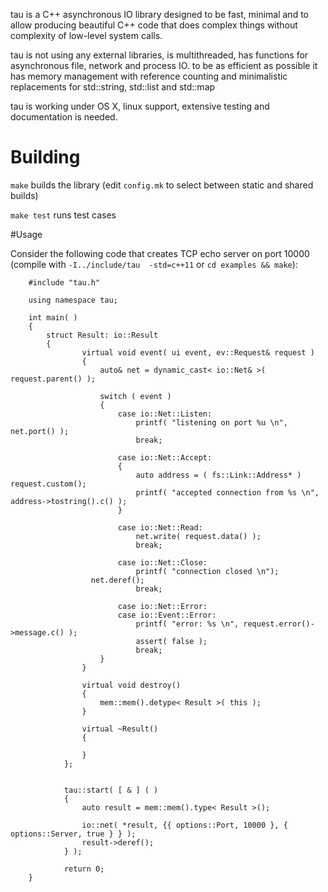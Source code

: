 tau is a C++ asynchronous IO library designed to be fast, minimal and to allow producing beautiful C++ code that does complex things without complexity of  low-level system calls.

tau is not using any external libraries, is multithreaded, has functions for asynchronous file, network and process IO. to be as efficient as possible it has memory management with reference counting and minimalistic replacements for std::string, std::list and std::map

tau is working under OS X, linux support, extensive testing and documentation is needed. 

# Building

`make` builds the library (edit `config.mk` to select between static and shared builds)
		
`make test` runs test cases		

#Usage

Consider the following code that creates TCP echo server on port 10000 (compile with `-I../include/tau  -std=c++11` or `cd examples && make`):

		#include "tau.h"

		using namespace tau;    

		int main( )
		{
		    struct Result: io::Result
		    {
		            virtual void event( ui event, ev::Request& request )
		            {                
		                auto& net = dynamic_cast< io::Net& >( request.parent() );
                
		                switch ( event )
		                {
		                    case io::Net::Listen:
		                        printf( "listening on port %u \n", net.port() );
		                        break;
                        
		                    case io::Net::Accept:
		                    {
		                        auto address = ( fs::Link::Address* ) request.custom();
		                        printf( "accepted connection from %s \n", address->tostring().c() );
		                    }    
                    
		                    case io::Net::Read:
		                        net.write( request.data() );
		                        break;
                        
		                    case io::Net::Close:
		                        printf( "connection closed \n");
					  net.deref();	 
		                        break;    
                        
		                    case io::Net::Error:
		                    case io::Event::Error:
		                        printf( "error: %s \n", request.error()->message.c() );
		                        assert( false );
		                        break;
		                }
		            }
            
		            virtual void destroy()
		            {
		                mem::mem().detype< Result >( this );
		            }
            
		            virtual ~Result()
		            {
                
		            }
		        };
    
       
		        tau::start( [ & ] ( )
		        {
		            auto result = mem::mem().type< Result >();
            
		            io::net( *result, {{ options::Port, 10000 }, { options::Server, true } } );
		            result->deref();
		        } );

		        return 0;
		}

	


